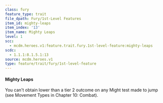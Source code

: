 ```yaml
---
class: fury
feature_type: trait
file_dpath: Fury/1st-Level Features
item_id: mighty-leaps
item_index: '13'
item_name: Mighty Leaps
level: 1
scc:
  - mcdm.heroes.v1:feature.trait.fury.1st-level-feature:mighty-leaps
scdc:
  - 1.1.1:8.1.5.1:13
source: mcdm.heroes.v1
type: feature/trait/fury/1st-level-feature
---
```


#### Mighty Leaps

You can't obtain lower than a tier 2 outcome on any Might test made to jump (see Movement Types in Chapter 10: Combat).
